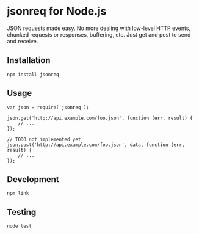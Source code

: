 jsonreq for Node.js
===================

JSON requests made easy. No more dealing with low-level HTTP events, chunked requests or responses,
buffering, etc. Just get and post to send and receive.


Installation
------------

    npm install jsonreq


Usage
-----

    var json = require('jsonreq');
    
    json.get('http://api.example.com/foo.json', function (err, result) {
        // ...
    });
    
    // TODO not implemented yet
    json.post('http://api.example.com/foo.json', data, function (err, result) {
        // ...
    });


Development
-----------

    npm link


Testing
-------

    node test

